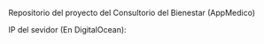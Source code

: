 Repositorio del proyecto del Consultorio del Bienestar (AppMedico)

IP del sevidor (En DigitalOcean):